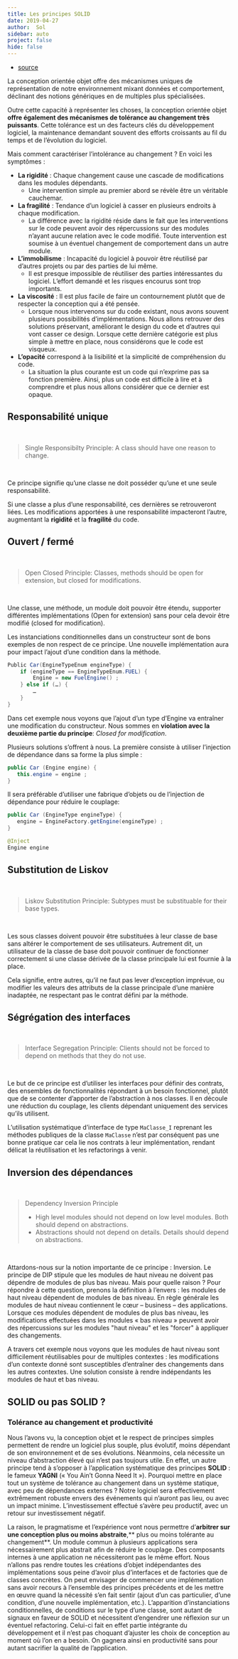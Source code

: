 ```yaml
---
title: Les principes SOLID
date: 2019-04-27
author:  Sol
sidebar: auto
project: false
hide: false
---
```


* [source](https://blog.xebia.fr/2011/07/18/les-principes-solid/)

La conception orientée objet offre des mécanismes uniques de représentation de notre environnement mixant données et comportement, déclinant des notions génériques en de multiples plus spécialisées.

Outre cette capacité à représenter les choses, la conception orientée objet **offre également des mécanismes de tolérance au changement très puissants**. Cette tolérance est un des facteurs clés du développement logiciel, la maintenance demandant souvent des efforts croissants au fil du temps et de l’évolution du logiciel.

Mais comment caractériser l’intolérance au changement ? En voici les symptômes :

* **La rigidité** : Chaque changement cause une cascade de modifications dans les modules dépendants. 
  * Une intervention simple au premier abord se révèle être un véritable cauchemar.
* **La fragilité** : Tendance d’un logiciel à casser en plusieurs endroits à chaque modification. 
  * La différence avec la rigidité réside dans le fait que les interventions sur le code peuvent avoir des répercussions sur des modules n’ayant aucune relation avec le code modifié. Toute intervention est soumise à un éventuel changement de comportement dans un autre module.
* **L’immobilisme** : Incapacité du logiciel à pouvoir être réutilisé par d’autres projets ou par des parties de lui même. 
  * Il est presque impossible de réutiliser des parties intéressantes  du logiciel. L’effort demandé et les risques encourus sont trop importants.
* **La viscosité** : Il est plus facile de faire un contournement plutôt que de respecter la conception qui a été pensée. 
  * Lorsque nous intervenons sur du code existant, nous avons souvent plusieurs possibilités d’implémentations. Nous allons retrouver des solutions préservant, améliorant le design du code et d’autres qui vont casser ce design. Lorsque cette dernière catégorie est plus simple à mettre en place, nous considérons que le code est visqueux.
* **L’opacité** correspond à la lisibilité et la simplicité de compréhension du code. 
  * La situation la plus courante est un code qui n’exprime pas sa fonction première. Ainsi, plus un code est difficile à lire et à comprendre et plus nous allons considérer que ce dernier est opaque.


## Responsabilité unique

<br>

>Single Responsibilty Principle: A class should have one reason to change.

<br>

Ce principe signifie qu’une classe ne doit posséder qu’une et une seule responsabilité. 

Si une classe a plus d’une responsabilité, ces dernières se retrouveront liées. Les modifications apportées à une responsabilité impacteront l’autre, augmentant la **rigidité** et la **fragilité** du code.

## Ouvert / fermé

<br>

> Open Closed Principle: Classes, methods should be open for extension, but closed for modifications.

<br>

Une classe, une méthode, un module doit pouvoir être étendu, supporter différentes implémentations (Open for extension) sans pour cela devoir être modifié (closed for modification).

Les instanciations conditionnelles dans un constructeur sont de bons exemples de non respect de ce principe. Une nouvelle implémentation aura pour impact l’ajout d’une condition dans la méthode.

<Spoiler tag="Exemple">

```java
Public Car(EngineTypeEnum engineType) {
    if (engineType == EngineTypeEnum.FUEL) {
        Engine = new FuelEngine() ;
    } else if (…) {
        …
    }
}
```

Dans cet exemple nous voyons que l’ajout d’un type d’Engine va entraîner une modification du constructeur. Nous sommes en **violation avec la deuxième partie du principe**: *Closed for modification*.

Plusieurs solutions s’offrent à nous. La première consiste à utiliser l’injection de dépendance dans sa forme la plus simple :

```java
public Car (Engine engine) {
   this.engine = engine ;
}
```

Il sera préférable d’utiliser une fabrique d’objets ou de l’injection de dépendance pour réduire le couplage:

```java
public Car (EngineType engineType) {
   engine = EngineFactory.getEngine(engineType) ;
}

@Inject
Engine engine
```

</Spoiler>


## Substitution de Liskov

<br>

>Liskov Substitution Principle: Subtypes must be substituable for their base types. 

<br>

Les sous classes doivent pouvoir être substituées à leur classe de base sans altérer le comportement de ses utilisateurs. Autrement dit, un utilisateur de la classe de base doit pouvoir continuer de fonctionner correctement si une classe dérivée de la classe principale lui est fournie à la place.

Cela signifie, entre autres, qu’il ne faut pas lever d’exception imprévue, ou modifier les valeurs des attributs de la classe principale d’une manière inadaptée, ne respectant pas le contrat défini par la méthode.

## Ségrégation des interfaces

<br>

>Interface Segregation Principle: Clients should not be forced to depend on methods that they do not use. 

<br>

Le but de ce principe est d’utiliser les interfaces pour définir des contrats, des ensembles de fonctionnalités répondant à un besoin fonctionnel, plutôt que de se contenter d’apporter de l’abstraction à nos classes. Il en découle une réduction du couplage, les clients dépendant uniquement des services qu’ils utilisent.

L’utilisation systématique d’interface de type `MaClasse_I` reprenant les méthodes publiques de la classe `MaClasse` n’est par conséquent pas une bonne pratique car cela lie nos contrats à leur implémentation, rendant délicat la réutilisation et les refactorings à venir.

## Inversion des dépendances

<br>

>Dependency Inversion Principle
> * High level modules should not depend on low level modules. Both should depend on abstractions.
> * Abstractions should not depend on details. Details should depend on abstractions.

<br>

Attardons-nous sur la notion importante de ce principe : Inversion. Le principe de DIP stipule que les modules de haut niveau ne doivent pas dépendre de modules de plus bas niveau. Mais pour quelle raison ? Pour répondre à cette question, prenons la définition à l’envers : les modules de haut niveau dépendent de modules de bas niveau. En règle générale les modules de haut niveau contiennent le cœur – business – des applications. Lorsque ces modules dépendent de modules de plus bas niveau, les modifications effectuées dans les modules « bas niveau » peuvent avoir des répercussions sur les modules "haut niveau" et les "forcer" à appliquer des changements.

A travers cet exemple nous voyons que les modules de haut niveau sont difficilement réutilisables pour de multiples contextes : les modifications d’un contexte donné sont susceptibles d’entraîner des changements dans les autres contextes. Une solution consiste à rendre indépendants les modules de haut et bas niveau.

## SOLID ou pas SOLID ?

### Tolérance au changement et productivité

Nous l’avons vu, la conception objet et le respect de principes simples permettent de rendre un logiciel plus souple, plus évolutif, moins dépendant de son environnement et de ses évolutions. Néanmoins, cela nécessite un niveau d’abstraction élevé qui n’est pas toujours utile. En effet, un autre principe tend à s’opposer à l’application systématique des principes **SOLID** : le fameux **YAGNI** (« You Ain’t Gonna Need It »). Pourquoi mettre en place tout un système de tolérance au changement dans un système statique, avec peu de dépendances externes ? Notre logiciel sera effectivement extrêmement robuste envers des événements qui n’auront pas lieu, ou avec un impact minime. L’investissement effectué s’avère peu productif, avec un retour sur investissement négatif.

La raison, le pragmatisme et l’expérience vont nous permettre d’**arbitrer sur une conception plus ou moins abstraite**,** plus ou moins tolérante au changement**. Un module commun à plusieurs applications sera nécessairement plus abstrait afin de réduire le couplage. Des composants internes à une application ne nécessiteront pas le même effort. Nous n’allons pas rendre toutes les créations d’objet indépendantes des implémentations sous peine d’avoir plus d’interfaces et de factories que de classes concrètes. On peut envisager de commencer une implémentation sans avoir recours à l’ensemble des principes précédents et de les mettre en œuvre quand la nécessité s’en fait sentir (ajout d’un cas particulier, d’une condition, d’une nouvelle implémentation, etc.). L’apparition d’instanciations conditionnelles, de conditions sur le type d’une classe, sont autant de signaux en faveur de SOLID et nécessitent d’engendrer une réflexion sur un éventuel refactoring. Celui-ci fait en effet partie intégrante du développement et il n’est pas choquant d’ajuster les choix de conception au moment où l’on en a besoin. On gagnera ainsi en productivité sans pour autant sacrifier la qualité de l’application.